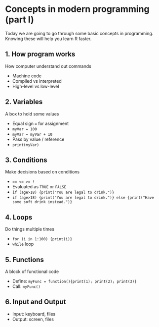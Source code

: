 <h1>Concepts in modern programming (part I)</h1>
Today we are going to go through some basic concepts in programming. Knowing these will help you learn R faster.

<h2>1. How program works</h2>
How computer understand out commands
<ul>
    <li>Machine code</li>
    <li>Compiled vs interpreted</li>
    <li>High-level vs low-level</li>
</ul>

<h2>2. Variables</h2>
A box to hold some values
<ul>
    <li>Equal sign <code>=</code> for assignment</li>
    <li><code>myVar = 100</code></li>
    <li><code>myVar = myVar + 10</code></li>
    <li>Pass by value / reference</li>
    <li><code>print(myVar)</code></li>
</ul>

<h2>3. Conditions</h2>
Make decisions based on conditions
<ul>
    <li><code>== <= >= !</code></li>
    <li>Evaluated as <code>TRUE</code> or <code>FALSE</code></li>
    <li><code>if (age>18) {print("You are legal to drink.")}</code></li>
    <li><code>if (age>18) {print("You are legal to drink.")} else {print("Have some soft drink instead.")}</code></li>
</ul>

<h2>4. Loops</h2>
Do things multiple times
<ul>
    <li><code>for (i in 1:100) {print(i)}</code></li>
    <li><code>while</code> loop</li>
</ul>

<h2>5. Functions</h2>
A block of functional code
<ul>
    <li>Define: <code>myFunc = function(){print(1); print(2); print(3)}</code></li>
    <li>Call:   <code>myFunc()</code></li>
</ul>

<h2>6. Input and Output</h2>
<ul>
    <li>Input: keyboard, files</li>
    <li>Output: screen, files</li>
</ul>

